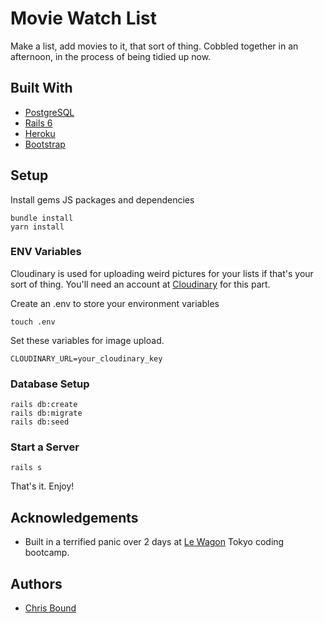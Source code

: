 
# Movie Watch List

Make a list, add movies to it, that sort of thing. Cobbled together in an afternoon, in the process of being tidied up now.
## Built With

- [PostgreSQL](https://www.postgresql.org/)
- [Rails 6](https://guides.rubyonrails.org/)
- [Heroku](https://heroku.com/)
- [Bootstrap](https://getbootstrap.com/)

## Setup

Install gems JS packages and dependencies
```
bundle install
yarn install
```

### ENV Variables
Cloudinary is used for uploading weird pictures for your lists if that's your sort of thing. You'll need an account at [Cloudinary](https://cloudinary.com/) for this part.

Create an .env to store your environment variables
```
touch .env
```
Set these variables for image upload.
```
CLOUDINARY_URL=your_cloudinary_key
```
### Database Setup
```
rails db:create
rails db:migrate
rails db:seed
```

### Start a Server
```
rails s
```

That's it. Enjoy!
## Acknowledgements

 - Built in a terrified panic over 2 days at [Le Wagon](https://www.lewagon.com/tokyo) Tokyo coding bootcamp.
## Authors

- [Chris Bound](https://www.github.com/cpbound)
